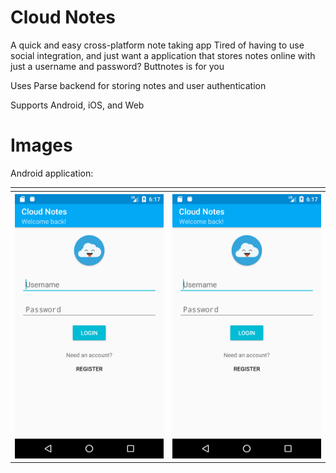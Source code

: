 # Cloud Notes
A quick and easy cross-platform note taking app
Tired of having to use social integration, and just want a application that stores notes online with just a username and password? Buttnotes is for you

Uses Parse backend for storing notes and user authentication

Supports Android, iOS, and Web

# Images
Android application:

<table style="width:100%">
<td>
    <tr>
    <th><img src="https://github.com/jzisheng/CloudNotes/blob/master/android1.png" width="250"></th>
    <th><img src="https://github.com/jzisheng/CloudNotes/blob/master/android1.png" width="250"></th>
    </tr>
</td>
</table>
